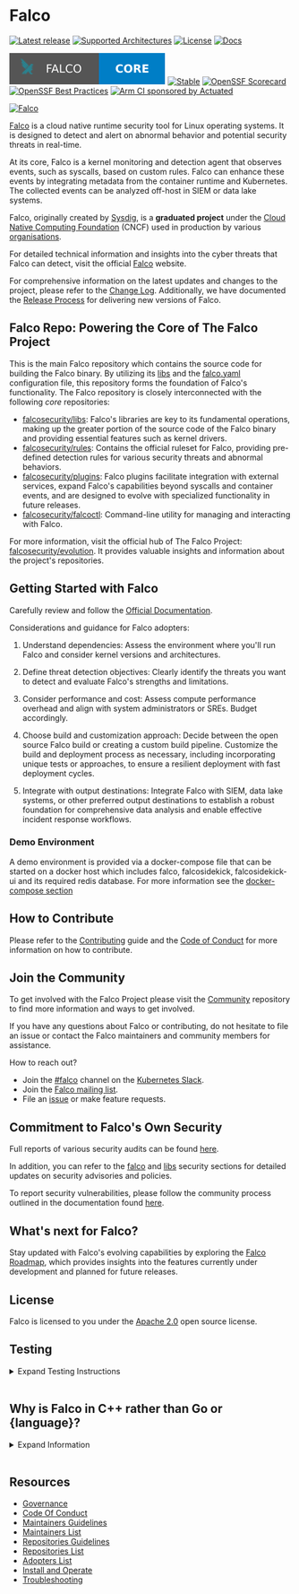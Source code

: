 # Falco

[![Latest release](https://img.shields.io/github/v/release/falcosecurity/falco?style=for-the-badge)](https://github.com/falcosecurity/falco/releases/latest) [![Supported Architectures](https://img.shields.io/badge/ARCHS-x86__64%7Caarch64-blueviolet?style=for-the-badge)](https://github.com/falcosecurity/falco/releases/latest) [![License](https://img.shields.io/github/license/falcosecurity/falco?style=for-the-badge)](COPYING) [![Docs](https://img.shields.io/badge/docs-latest-green.svg?style=for-the-badge)](https://falco.org/docs)

[![Falco Core Repository](https://github.com/falcosecurity/evolution/blob/main/repos/badges/falco-core-blue.svg)](https://github.com/falcosecurity/evolution/blob/main/REPOSITORIES.md#core-scope) [![Stable](https://img.shields.io/badge/status-stable-brightgreen?style=for-the-badge)](https://github.com/falcosecurity/evolution/blob/main/REPOSITORIES.md#stable)  [![OpenSSF Scorecard](https://img.shields.io/ossf-scorecard/github.com/falcosecurity/falco?label=openssf%20scorecard&style=for-the-badge)](https://scorecard.dev/viewer/?uri=github.com/falcosecurity/falco)  [![OpenSSF Best Practices](https://img.shields.io/cii/summary/2317?label=OpenSSF%20Best%20Practices&style=for-the-badge)](https://bestpractices.coreinfrastructure.org/projects/2317) <a href="https://actuated.dev/"><img alt="Arm CI sponsored by Actuated" src="https://docs.actuated.dev/images/actuated-badge.png" width="120px"></img></a>

[![Falco](https://falco.org/img/brand/falco-horizontal-color.svg)](https://falco.org)

[Falco](https://falco.org/) is a cloud native runtime security tool for Linux operating systems. It is designed to detect and alert on abnormal behavior and potential security threats in real-time.

At its core, Falco is a kernel monitoring and detection agent that observes events, such as syscalls, based on custom rules. Falco can enhance these events by integrating metadata from the container runtime and Kubernetes. The collected events can be analyzed off-host in SIEM or data lake systems.

Falco, originally created by [Sysdig](https://sysdig.com), is a **graduated project** under the [Cloud Native Computing Foundation](https://cncf.io) (CNCF) used in production by various [organisations](https://github.com/falcosecurity/falco/blob/master/ADOPTERS.md).

For detailed technical information and insights into the cyber threats that Falco can detect, visit the official [Falco](https://falco.org/) website.

For comprehensive information on the latest updates and changes to the project, please refer to the [Change Log](CHANGELOG.md). Additionally, we have documented the [Release Process](RELEASE.md) for delivering new versions of Falco.

## Falco Repo: Powering the Core of The Falco Project

This is the main Falco repository which contains the source code for building the Falco binary. By utilizing its [libs](https://github.com/falcosecurity/libs) and the [falco.yaml](falco.yaml) configuration file, this repository forms the foundation of Falco's functionality. The Falco repository is closely interconnected with the following *core* repositories:

- [falcosecurity/libs](https://github.com/falcosecurity/libs): Falco's libraries are key to its fundamental operations, making up the greater portion of the source code of the Falco binary and providing essential features such as kernel drivers.
- [falcosecurity/rules](https://github.com/falcosecurity/rules): Contains the official ruleset for Falco, providing pre-defined detection rules for various security threats and abnormal behaviors.
- [falcosecurity/plugins](https://github.com/falcosecurity/plugins/): Falco plugins facilitate integration with external services, expand Falco's capabilities beyond syscalls and container events, and are designed to evolve with specialized functionality in future releases.
- [falcosecurity/falcoctl](https://github.com/falcosecurity/falcoctl): Command-line utility for managing and interacting with Falco.

For more information, visit the official hub of The Falco Project: [falcosecurity/evolution](https://github.com/falcosecurity/evolution). It provides valuable insights and information about the project's repositories.

## Getting Started with Falco

Carefully review and follow the [Official Documentation](https://falco.org/docs/install-operate/).

Considerations and guidance for Falco adopters:

1. Understand dependencies: Assess the environment where you'll run Falco and consider kernel versions and architectures.

2. Define threat detection objectives: Clearly identify the threats you want to detect and evaluate Falco's strengths and limitations.

3. Consider performance and cost: Assess compute performance overhead and align with system administrators or SREs. Budget accordingly.

4. Choose build and customization approach: Decide between the open source Falco build or creating a custom build pipeline. Customize the build and deployment process as necessary, including incorporating unique tests or approaches, to ensure a resilient deployment with fast deployment cycles.

5. Integrate with output destinations: Integrate Falco with SIEM, data lake systems, or other preferred output destinations to establish a robust foundation for comprehensive data analysis and enable effective incident response workflows.

### Demo Environment
A demo environment is provided via a docker-compose file that can be started on a docker host which includes falco, falcosidekick, falcosidekick-ui and its required redis database. For more information see the [docker-compose section](docker/docker-compose/)

## How to Contribute

Please refer to the [Contributing](https://github.com/falcosecurity/.github/blob/main/CONTRIBUTING.md) guide and the [Code of Conduct](https://github.com/falcosecurity/evolution/blob/main/CODE_OF_CONDUCT.md) for more information on how to contribute.

## Join the Community

To get involved with the Falco Project please visit the [Community](https://github.com/falcosecurity/community) repository to find more information and ways to get involved.

If you have any questions about Falco or contributing, do not hesitate to file an issue or contact the Falco maintainers and community members for assistance.

How to reach out?

 - Join the [#falco](https://kubernetes.slack.com/messages/falco) channel on the [Kubernetes Slack](https://slack.k8s.io).
 - Join the [Falco mailing list](https://lists.cncf.io/g/cncf-falco-dev).
 - File an [issue](https://github.com/falcosecurity/falco/issues) or make feature requests.

## Commitment to Falco's Own Security

Full reports of various security audits can be found [here](./audits/).

In addition, you can refer to the [falco](https://github.com/falcosecurity/falco/security) and [libs](https://github.com/falcosecurity/libs/security) security sections for detailed updates on security advisories and policies.

To report security vulnerabilities, please follow the community process outlined in the documentation found [here](https://github.com/falcosecurity/.github/blob/main/SECURITY.md).

## What's next for Falco?

Stay updated with Falco's evolving capabilities by exploring the [Falco Roadmap](https://github.com/orgs/falcosecurity/projects/5), which provides insights into the features currently under development and planned for future releases.

## License

Falco is licensed to you under the [Apache 2.0](./COPYING) open source license.

## Testing

<details>
	<summary>Expand Testing Instructions</summary>

Falco's [Build Falco from source](https://falco.org/docs/install-operate/source/) is the go-to resource to understand how to build Falco from source. In addition, the [falcosecurity/libs](https://github.com/falcosecurity/libs) repository offers additional valuable information about tests and debugging of Falco's underlying libraries and kernel drivers.

Here's an example of a `cmake` command that will enable everything you need for all unit tests of this repository:

```bash
cmake \
-DUSE_BUNDLED_DEPS=ON \
-DBUILD_LIBSCAP_GVISOR=ON \
-DBUILD_BPF=ON \
-DBUILD_DRIVER=ON \
-DBUILD_FALCO_MODERN_BPF=ON \
-DCREATE_TEST_TARGETS=ON \
-DBUILD_FALCO_UNIT_TESTS=ON ..;
```

Build and run the unit test suite:

```bash
nproc=$(grep processor /proc/cpuinfo | tail -n 1 | awk '{print $3}');
make -j$(($nproc-1)) falco_unit_tests;
# Run the tests
sudo ./unit_tests/falco_unit_tests;
```

Optionally, build the driver of your choice and test run the Falco binary to perform manual tests.

Lastly, The Falco Project has moved its Falco regression tests to [falcosecurity/testing](https://github.com/falcosecurity/testing).


</details>

</br>

## Why is Falco in C++ rather than Go or {language}?

<details>
	<summary>Expand Information</summary>

1. The first lines of code at the base of Falco were written some time ago, where Go didn't yet have the same level of maturity and adoption as today.
2. The Falco execution model is sequential and mono-thread due to the statefulness requirements of the tool, and so most of the concurrency-related selling points of the Go runtime would not be leveraged at all.
3. The Falco code deals with very low-level programming in many places (e.g. some headers are shared with the eBPF probe and the Kernel module), and we all know that interfacing Go with C is possible but brings tons of complexity and tradeoffs to the table.
4. As a security tool meant to consume a crazy high throughput of events per second, Falco needs to squeeze performance in all hot paths at runtime and requires deep control on memory allocation, which the Go runtime can't provide (there's also garbage collection involved).
5. Although Go didn't suit the engineering requirements of the core of Falco, we still thought that it could be a good candidate for writing Falco extensions through the plugin system. This is the main reason we gave special attention and high priority to the development of the plugin-sdk-go.
6. Go is not a requirement for having statically-linked binaries. In fact, we provide fully-static Falco builds since few years. The only issue with those is that the plugin system can't be supported with the current dynamic library model we currently have.
7. The plugin system has been envisioned to support multiple languages, so on our end maintaining a C-compatible codebase is the best strategy to ensure maximum cross-language compatibility.
8. In general, plugins have GLIBC requirements/dependencies because they have low-level C bindings required for dynamic loading. A potential solution for the future could be to also support plugin to be statically-linked at compilation time and so released as bundled in the Falco binary. Although no work started yet in this direction, this would solve most issues you reported and would provide a totally-static binary too. Of course, this would not be compatible with dynamic loading anymore, but it may be a viable solution for our static-build flavor of Falco.
9. Memory safety is definitely a concern and we try our best to keep an high level of quality even though C++ is quite error prone. For instance, we try to use smart pointers whenever possible, we build the libraries with an address sanitizer in our CI, we run Falco through Valgrind before each release, and have ways to stress-test it to detect performance regressions or weird memory usage (e.g. https://github.com/falcosecurity/event-generator). On top of that, we also have third parties auditing the codebase by time to time. None of this make a perfect safety standpoint of course, but we try to maximize our odds. Go would definitely make our life easier from this perspective, however the tradeoffs never made it worth it so far due to the points above.
10. The C++ codebase of falcosecurity/libs, which is at the core of Falco, is quite large and complex. Porting all that code to another language would be a major effort requiring lots of development resource and with an high chance of failure and regression. As such, our approach so far has been to choose refactors and code polishing instead, up until we'll reach an optimal level of stability, quality, and modularity, on that portion of code. This would allow further developments to be smoother and more feasibile in the future.

</details>
</br>

## Resources

 - [Governance](https://github.com/falcosecurity/evolution/blob/main/GOVERNANCE.md)
 - [Code Of Conduct](https://github.com/falcosecurity/evolution/blob/main/CODE_OF_CONDUCT.md)
 - [Maintainers Guidelines](https://github.com/falcosecurity/evolution/blob/main/MAINTAINERS_GUIDELINES.md)
 - [Maintainers List](https://github.com/falcosecurity/evolution/blob/main/MAINTAINERS.md)
 - [Repositories Guidelines](https://github.com/falcosecurity/evolution/blob/main/REPOSITORIES.md)
 - [Repositories List](https://github.com/falcosecurity/evolution/blob/main/README.md#repositories)
 - [Adopters List](https://github.com/falcosecurity/falco/blob/master/ADOPTERS.md)
 - [Install and Operate](https://falco.org/docs/install-operate/)
 - [Troubleshooting](https://falco.org/docs/troubleshooting/)
